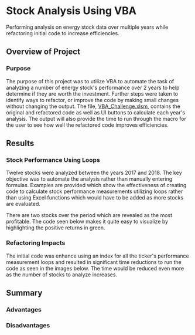 # Stock Analysis Using VBA
Performing analysis on energy stock data over multiple years while refactoring initial code to increase efficiencies.
## Overview of Project
### Purpose
The purpose of this project was to utilize VBA to automate the task of analyzing a number of energy stock's performance over 2 years to help determine if they are worth the investment.  Further steps were taken to identify ways to refactor, or improve the code by making small changes without changing the output.  The file, [VBA_Challenge.xlsm](https://github.com/dschul01/stock-analysis/blob/main/VBA_Challenge.xlsm), contains the original and refactored code as well as UI buttons to calculate each year's analysis.  The output will also provide the time to run through the macro for the user to see how well the refactored code improves efficiencies.

## Results
### Stock Performance Using Loops
Twelve stocks were analyzed between the years 2017 and 2018.  The key objective was to automate the analysis rather than manually entering formulas.  Examples are provided which show the effectiveness of creating code to calculate stock performance measurements utilizing loops rather than using Excel functions which would have to be added as more stocks are evaluated.

There are two stocks over the period which are revealed as the most profitable.  The code seen below makes it quite easy to visualize by highlighting the positive returns in green.
### Refactoring Impacts
The initial code was enhance using an index for all the ticker's performance measurement loops and resulted in significant time reductions to run the code as seen in the images below.  The time would be reduced even more as the number of stocks to analyze increases.




## Summary
### Advantages

### Disadvantages	


